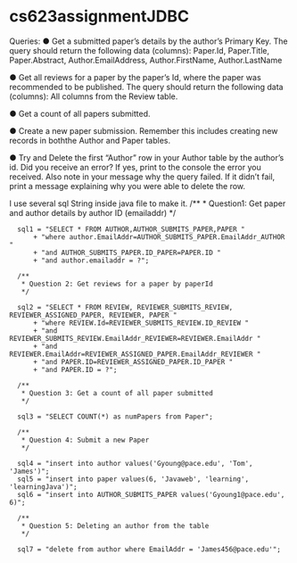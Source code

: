 # cs623assignmentJDBC

Queries:
● Get a submitted paper’s details by the author’s Primary Key. The query should return the following data (columns): Paper.Id, Paper.Title, Paper.Abstract, Author.EmailAddress, Author.FirstName, Author.LastName

● Get all reviews for a paper by the paper’s Id, where the paper was recommended to be published. The query should return the following data (columns): All columns from the Review table.

● Get a count of all papers submitted.

● Create a new paper submission. Remember this includes creating new records in boththe Author and Paper tables.

● Try and Delete the first “Author” row in your Author table by the author’s id. Did you receive an error? 
If yes, print to the console the error you received. Also note in your message why the query failed. 
If it didn’t fail, print a message explaining why you were able to delete the row.

I use several sql String inside java file to make it.
      /**
       * Question1: Get paper and author details by author ID (emailaddr)
       */

      sql1 = "SELECT * FROM AUTHOR,AUTHOR_SUBMITS_PAPER,PAPER "
          + "where author.EmailAddr=AUTHOR_SUBMITS_PAPER.EmailAddr_AUTHOR "
          + "and AUTHOR_SUBMITS_PAPER.ID_PAPER=PAPER.ID "
          + "and author.emailaddr = ?";

      /**
       * Question 2: Get reviews for a paper by paperId
       */

      sql2 = "SELECT * FROM REVIEW, REVIEWER_SUBMITS_REVIEW, REVIEWER_ASSIGNED_PAPER, REVIEWER, PAPER "
          + "where REVIEW.Id=REVIEWER_SUBMITS_REVIEW.ID_REVIEW "
          + "and REVIEWER_SUBMITS_REVIEW.EmailAddr_REVIEWER=REVIEWER.EmailAddr "
          + "and REVIEWER.EmailAddr=REVIEWER_ASSIGNED_PAPER.EmailAddr_REVIEWER "
          + "and PAPER.ID=REVIEWER_ASSIGNED_PAPER.ID_PAPER "
          + "and PAPER.ID = ?";

      /**
       * Question 3: Get a count of all paper submitted
       */

      sql3 = "SELECT COUNT(*) as numPapers from Paper";

      /**
       * Question 4: Submit a new Paper
       */

      sql4 = "insert into author values('Gyoung@pace.edu', 'Tom', 'James')";
      sql5 = "insert into paper values(6, 'Javaweb', 'learning', 'learningJava')";
      sql6 = "insert into AUTHOR_SUBMITS_PAPER values('Gyoung1@pace.edu', 6)";

      /**
       * Question 5: Deleting an author from the table
       */

      sql7 = "delete from author where EmailAddr = 'James456@pace.edu'";
        
